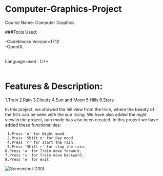 <h1> Computer-Graphics-Project</h1>
Course Name: Computer Graphics

###Tools Used:

-Codeblocks Version=17.12<br>
-OpenGL

<br>
Language used : C++<br>

<br>
<h1>
Features & Description:
  </h1>

1.Train
2.Rain
3.Clouds
4.Sun and Moon
5.Hills
6.Stars


In this project, we showed the hill view from the train, where the beauty of the hills can be seen with the sun rising. We have also added the night view.In the project, rain mode has also been created.
In this project we have added these functionalities:

     1.Press 'n' for Night mood.
     2.Press 'Shift n' for Day mood.
     4.Press 'r' for start the rain.
     5.Press 'Shift r' for stop the rain.
    6.Press 'w' for Train move forward.
    7.Press 's' for Train move backward.
    8.Press 'e' for exit.
![Screenshot (100)](https://user-images.githubusercontent.com/76652122/186083163-45072a4f-5258-429b-b24c-b0a14aa32458.png)


